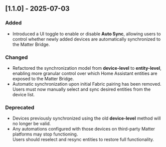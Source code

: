 ## [1.1.0] - 2025-07-03

### Added
- Introduced a UI toggle to enable or disable **Auto Sync**, allowing users to control whether newly added devices are automatically synchronized to the Matter Bridge.

### Changed
- Refactored the synchronization model from **device-level** to **entity-level**, enabling more granular control over which Home Assistant entities are exposed to the Matter Bridge.
- Automatic synchronization upon initial Fabric pairing has been removed. Users must now manually select and sync desired entities from the device list.

### Deprecated
- Devices previously synchronized using the old **device-level** method will no longer be valid.
- Any automations configured with those devices on third-party Matter platforms may stop functioning.  
  Users should reselect and resync entities to restore full functionality.
